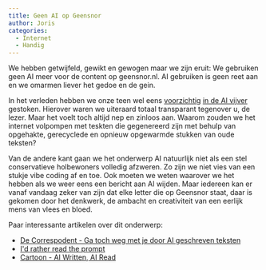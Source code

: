 ```yaml
---
title: Geen AI op Geensnor
author: Joris
categories:
  - Internet
  - Handig
---
```


We hebben getwijfeld, gewikt en gewogen maar we zijn eruit: We gebruiken geen AI meer voor de content op geensnor.nl. AI gebruiken is geen reet aan en we omarmen liever het gedoe en de gein.

In het verleden hebben we onze teen wel eens [voorzichtig](/blogpost-met-chatgpt) [in de AI vijver](/weg-met-de-democratie) gestoken. Hierover waren we uiteraard totaal transparant tegenover u, de lezer. Maar het voelt toch altijd nep en zinloos aan. Waarom zouden we het internet volpompen met teskten die gegenereerd zijn met behulp van opgehakte, gerecyclede en opnieuw opgewarmde stukken van oude teksten?

Van de andere kant gaan we het onderwerp AI natuurlijk niet als een stel conservatieve holbewoners volledig afzweren. Zo zijn we niet vies van een stukje vibe coding af en toe. Ook moeten we weten waarover we het hebben als we weer eens een bericht aan AI wijden. Maar iedereen kan er vanaf vandaag zeker van zijn dat elke letter die op Geensnor staat, daar is gekomen door het denkwerk, de ambacht en creativiteit van een eerlijk mens van vlees en bloed.

Paar interessante artikelen over dit onderwerp:

- [De Correspodent - Ga toch weg met je door AI geschreven teksten](https://decorrespondent.nl/16094/ga-toch-weg-met-je-door-ai-geschreven-teksten/02ac8285-9ac0-001b-37e5-2e9ee3008969)
- [I'd rather read the prompt](https://claytonwramsey.com/blog/prompt/)
- [Cartoon - AI Written, AI Read](https://marketoonist.com/2023/03/ai-written-ai-read.html)
